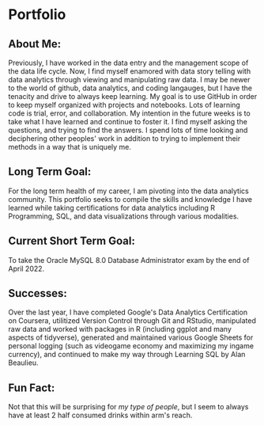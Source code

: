 # Portfolio

## About Me:
Previously, I have worked in the data entry and the management scope of the data life cycle. Now, I find myself enamored with data story telling with data analytics through viewing and manipulating raw data. I may be newer to the world of github, data analytics, and coding langauges, but I have the tenacity and drive to always keep learning. My goal is to use GitHub in order to keep myself organized with projects and notebooks. Lots of learning code is trial, error, and collaboration. My intention in the future weeks is to take what I have learned and continue to foster it. I find myself asking the questions, and trying to find the answers. I spend lots of time looking and deciphering other peoples' work in addition to trying to implement their methods in a way that is uniquely me.

## Long Term Goal:
For the long term health of my career, I am pivoting into the data analytics community. This portfolio seeks to compile the skills and knowledge I have learned while  taking certifications for data analytics including R Programming, SQL, and data visualizations through various modalities. 

## Current Short Term Goal:
To take the Oracle MySQL 8.0 Database Administrator exam by the end of April 2022.

## Successes:
Over the last year, I have completed Google's Data Analytics Certification on Coursera, utilitized Version Control through Git and RStudio, manipulated raw data and worked with packages in R (including ggplot and many aspects of tidyverse), generated and maintained various Google Sheets for personal logging (such as videogame economy and maximizing my ingame currency), and continued to make my way through Learning SQL by Alan Beaulieu.

## Fun Fact:
Not that this will be surprising for *my type of people*, but I seem to always have at least 2 half consumed drinks within arm's reach. 
